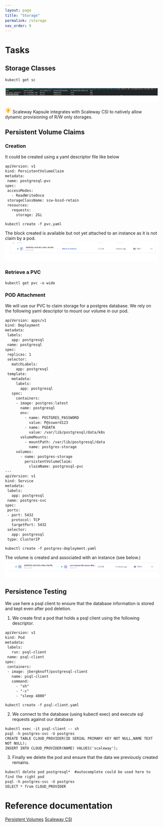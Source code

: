 ```yaml
---
layout: page
title: "Storage"
permalink: /storage
nav_order: 9
---
```

# Tasks
## Storage Classes

```
kubectl get sc
```
![Storage Classes List](assets/images/storage/storage_classes_list.png)
<br/>

![Astuce icon](assets/images/astuce_icon.png) Scaleway Kapsule integrates with Scaleway CSI to natively allow dynamic provisioning of R/W only storages.

## Persistent Volume Claims
### Creation
It could be created using a yaml descriptor file like below

```
apiVersion: v1
kind: PersistentVolumeClaim
metadata:
 name: postgresql-pvc
spec:
 accessModes:
   - ReadWriteOnce
 storageClassName: scw-bssd-retain
 resources:
   requests:
     storage: 2Gi
```

```
kubectl create -f pvc.yaml
```
The block created is available but not yet attached to an instance as it is not claim by a pod.
![Block Volume Not attached](assets/images/storage/block_volume_not_attached.png)

### Retrieve a PVC
```
kubectl get pvc -o wide
```
### POD Attachment
We will use our PVC to claim storage for a postgres database. We rely on the following yaml descriptor to mount our volume in our pod.
```
apiVersion: apps/v1
kind: Deployment
metadata:
 labels:
   app: postgresql
 name: postgresql
spec:
 replicas: 1
 selector:
   matchLabels:
     app: postgresql
 template:
   metadata:
     labels:
       app: postgresql
   spec:
     containers:
     - image: postgres:latest
       name: postgresql
       env:
         - name: POSTGRES_PASSWORD
           value: P@ssword123
         - name: PGDATA
           value: /var/lib/postgresql/data/k8s
       volumeMounts:
         - mountPath: /var/lib/postgresql/data
           name: postgres-storage
     volumes:
       - name: postgres-storage
         persistentVolumeClaim:
           claimName: postgresql-pvc
---
apiVersion: v1
kind: Service
metadata:
 labels:
   app: postgresql
 name: postgres-svc
spec:
 ports:
 - port: 5432
   protocol: TCP
   targetPort: 5432
 selector:
   app: postgresql
 type: ClusterIP
```

```
kubectl create -f postgres-deployment.yaml
```
The volume is created and associated with an instance (see below.)
![Block Volume  attached](assets/images/storage/block_volume_attached.png)

## Persistence Testing
We use here a psql client to ensure that the database information is stored and kept even after pod deletion. 
1. We create first a pod that holds a psql client using the following descriptor.

```
apiVersion: v1
kind: Pod
metadata:
 labels:
   run: psql-client
 name: psql-client
spec:
 containers:
 - image: jbergknoff/postgresql-client
   name: psql-client
   command:
     - "sh"
     - "-c"
     - "sleep 4800"
```
```
kubectl create -f psql-client.yaml
```

2. We connect to the database (using kubectl exec) and execute sql requests against our database
   
```
kubectl exec -it psql-client -- sh
psql -h postgres-svc -U postgres
CREATE TABLE CLOUD_PROVIDER(ID SERIAL PRIMARY KEY NOT NULL,NAME TEXT NOT NULL);
INSERT INTO CLOUD_PROVIDER(NAME) VALUES('scaleway');
```

3. Finally we delete the pod and ensure that the data we previously created remains.
   
```
kubectl delete pod postgresql*  #autocomplete could be used here to find the right pod
psql -h postgres-svc -U postgres
SELECT * from CLOUD_PROVIDER
```

# Reference documentation
[Persistent Volumes](https://kubernetes.io/fr/docs/concepts/storage/persistent-volumes/)
[Scaleway CSI](https://github.com/scaleway/scaleway-csi)
